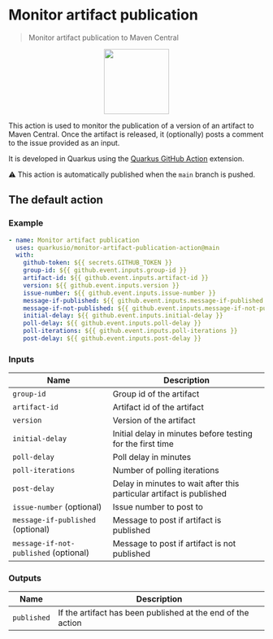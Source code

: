 
# Monitor artifact publication

> Monitor artifact publication to Maven Central

<p align="center"><img src="https://design.jboss.org/quarkus/bot/final/images/quarkusbot_full.svg" width="128" height="128" /></p>

This action is used to monitor the publication of a version of an artifact to Maven Central.
Once the artifact is released, it (optionally) posts a comment to the issue provided as an input.

It is developed in Quarkus using the [Quarkus GitHub Action](https://github.com/quarkiverse/quarkus-github-action/) extension.

:warning: This action is automatically published when the `main` branch is pushed.

## The default action

### Example

```yaml
- name: Monitor artifact publication
  uses: quarkusio/monitor-artifact-publication-action@main
  with:
    github-token: ${{ secrets.GITHUB_TOKEN }}
    group-id: ${{ github.event.inputs.group-id }}
    artifact-id: ${{ github.event.inputs.artifact-id }}
    version: ${{ github.event.inputs.version }}
    issue-number: ${{ github.event.inputs.issue-number }}
    message-if-published: ${{ github.event.inputs.message-if-published }}
    message-if-not-published: ${{ github.event.inputs.message-if-not-published }}
    initial-delay: ${{ github.event.inputs.initial-delay }}
    poll-delay: ${{ github.event.inputs.poll-delay }}
    poll-iterations: ${{ github.event.inputs.poll-iterations }}
    post-delay: ${{ github.event.inputs.post-delay }}
```

### Inputs

| Name   | Description  |
|---|---|
| `group-id` | Group id of the artifact |
| `artifact-id` | Artifact id of the artifact |
| `version` | Version of the artifact |
| `initial-delay` | Initial delay in minutes before testing for the first time |
| `poll-delay` | Poll delay in minutes |
| `poll-iterations` | Number of polling iterations |
| `post-delay` | Delay in minutes to wait after this particular artifact is published |
| `issue-number` (optional) | Issue number to post to |
| `message-if-published` (optional) | Message to post if artifact is published |
| `message-if-not-published` (optional) | Message to post if artifact is not published |

### Outputs

| Name   | Description  |
|---|---|
| `published` | If the artifact has been published at the end of the action |
